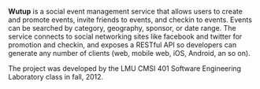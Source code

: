 **Wutup** is a social event management service that allows users to create and promote events,
invite friends to events, and checkin to events.  Events can be searched by category, geography, 
sponsor, or date range.  The service connects to social networking sites like facebook and twitter
for promotion and checkin, and exposes a RESTful API so developers can generate any number 
of clients (web, mobile web, iOS, Android, an so on).

The project was developed by the LMU CMSI 401 Software Engineering Laboratory class in fall, 2012.

